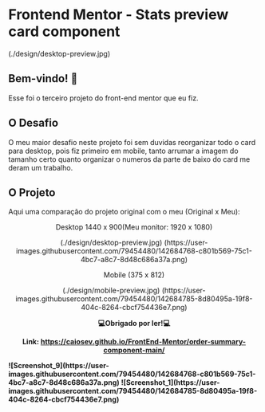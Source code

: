 # Frontend Mentor - Stats preview card component

(./design/desktop-preview.jpg)

## Bem-vindo! 👋

Esse foi o terceiro projeto do front-end mentor que eu fiz.

## O Desafio

O meu maior desafio neste projeto foi sem duvidas reorganizar todo o card para desktop, pois fiz primeiro em mobile, tanto arrumar a imagem do tamanho certo quanto organizar o numeros da parte de baixo do card me deram um trabalho.

## O Projeto
Aqui uma comparação do projeto original com o meu (Original x Meu):

<div align="center">

<p>Desktop 1440 x 900(Meu monitor: 1920 x 1080)</p>
(./design/desktop-preview.jpg)
(https://user-images.githubusercontent.com/79454480/142684768-c801b569-75c1-4bc7-a8c7-8d48c686a37a.png)
<p></p>
</div>

<div align="center">
 <p></p>
<p>Mobile (375 x 812)</p>
<p></p>
(./design/mobile-preview.jpg) 
(https://user-images.githubusercontent.com/79454480/142684785-8d80495a-19f8-404c-8264-cbcf754436e7.png)

</div>


<div align="center">
  <p></p>
<p><b>💻Obrigado por ler!💻</p>
 
 
 Link: https://caiosev.github.io/FrontEnd-Mentor/order-summary-component-main/
</div>![Screenshot_9](https://user-images.githubusercontent.com/79454480/142684768-c801b569-75c1-4bc7-a8c7-8d48c686a37a.png)
![Screenshot_1](https://user-images.githubusercontent.com/79454480/142684785-8d80495a-19f8-404c-8264-cbcf754436e7.png)
